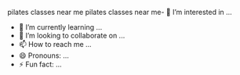 
pilates classes near me pilates classes near me- 👀 I’m interested in ...
- 🌱 I’m currently learning ...
- 💞️ I’m looking to collaborate on ...
- 📫 How to reach me ...
- 😄 Pronouns: ...
- ⚡ Fun fact: ...

<!---
prostoboss89g/prostoboss89g is a ✨ special ✨ repository because its `README.md` (this file) appears on your GitHub profile.
You can click the Preview link to take a look at your changes.
--->
